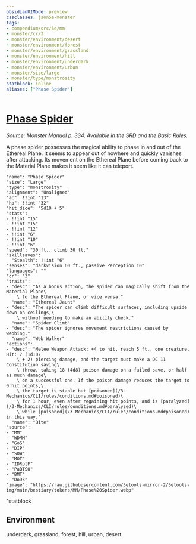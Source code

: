 ```yaml
---
obsidianUIMode: preview
cssclasses: json5e-monster
tags:
- compendium/src/5e/mm
- monster/cr/3
- monster/environment/desert
- monster/environment/forest
- monster/environment/grassland
- monster/environment/hill
- monster/environment/underdark
- monster/environment/urban
- monster/size/large
- monster/type/monstrosity
statblock: inline
aliases: ["Phase Spider"]
---
```

# [Phase Spider](3-Mechanics\CLI\bestiary\monstrosity/phase-spider.md)
*Source: Monster Manual p. 334. Available in the SRD and the Basic Rules.*  

A phase spider possesses the magical ability to phase in and out of the Ethereal Plane. It seems to appear out of nowhere and quickly vanishes after attacking. Its movement on the Ethereal Plane before coming back to the Material Plane makes it seem like it can teleport.

```statblock
"name": "Phase Spider"
"size": "Large"
"type": "monstrosity"
"alignment": "Unaligned"
"ac": !!int "13"
"hp": !!int "32"
"hit_dice": "5d10 + 5"
"stats":
- !!int "15"
- !!int "15"
- !!int "12"
- !!int "6"
- !!int "10"
- !!int "6"
"speed": "30 ft., climb 30 ft."
"skillsaves":
  "Stealth": !!int "6"
"senses": "darkvision 60 ft., passive Perception 10"
"languages": ""
"cr": "3"
"traits":
- "desc": "As a bonus action, the spider can magically shift from the Material Plane\
    \ to the Ethereal Plane, or vice versa."
  "name": "Ethereal Jaunt"
- "desc": "The spider can climb difficult surfaces, including upside down on ceilings,\
    \ without needing to make an ability check."
  "name": "Spider Climb"
- "desc": "The spider ignores movement restrictions caused by webbing."
  "name": "Web Walker"
"actions":
- "desc": "Melee Weapon Attack: +4 to hit, reach 5 ft., one creature. Hit: 7 (1d10\
    \ + 2) piercing damage, and the target must make a DC 11 Constitution saving\
    \ throw, taking 18 (4d8) poison damage on a failed save, or half as much damage\
    \ on a successful one. If the poison damage reduces the target to 0 hit points,\
    \ the target is stable but [poisoned](/3-Mechanics/CLI/rules/conditions.md#poisoned)\
    \ for 1 hour, even after regaining hit points, and is [paralyzed](/3-Mechanics/CLI/rules/conditions.md#paralyzed)\
    \ while [poisoned](/3-Mechanics/CLI/rules/conditions.md#poisoned) in this way."
  "name": "Bite"
"source":
- "MM"
- "WDMM"
- "GoS"
- "DIP"
- "SDW"
- "MOT"
- "IDRotF"
- "PaBTSO"
- "BMT"
- "DoDk"
"image": "https://raw.githubusercontent.com/5etools-mirror-2/5etools-img/main/bestiary/tokens/MM/Phase%20Spider.webp"
```
^statblock

## Environment

underdark, grassland, forest, hill, urban, desert